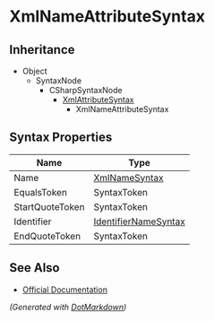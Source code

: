 # XmlNameAttributeSyntax

## Inheritance

* Object
  * SyntaxNode
    * CSharpSyntaxNode
      * [XmlAttributeSyntax](XmlAttributeSyntax.md)
        * XmlNameAttributeSyntax

## Syntax Properties

| Name            | Type                                            |
| --------------- | ----------------------------------------------- |
| Name            | [XmlNameSyntax](XmlNameSyntax.md)               |
| EqualsToken     | SyntaxToken                                     |
| StartQuoteToken | SyntaxToken                                     |
| Identifier      | [IdentifierNameSyntax](IdentifierNameSyntax.md) |
| EndQuoteToken   | SyntaxToken                                     |

## See Also

* [Official Documentation](https://docs.microsoft.com/en-us/dotnet/api/microsoft.codeanalysis.csharp.syntax.xmlnameattributesyntax)


*\(Generated with [DotMarkdown](http://github.com/JosefPihrt/DotMarkdown)\)*
